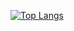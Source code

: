 [![Top Langs](https://github-readme-stats.vercel.app/api/top-langs/?username={somakai-sumasi})](https://github.com/anuraghazra/github-readme-stats)
